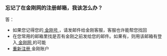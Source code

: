 ### 忘记了在金刚网的注册邮箱，我该怎么办？
答：
- 如果您记得您的[ 金刚号 ](https://a2zitpro.github.io/web/金刚号)，请发邮件给金刚客服，客服也许能帮您找回
- 在您常用的邮箱里找是否有金刚之前发给您的邮件。如果有，则用该邮箱有登入[ 金刚网 ](https//www.atozitpro.net/zh/login/)的可能
- [ 重新注册 ](https://www.atozitpro.net/zh/register/)金刚账户
